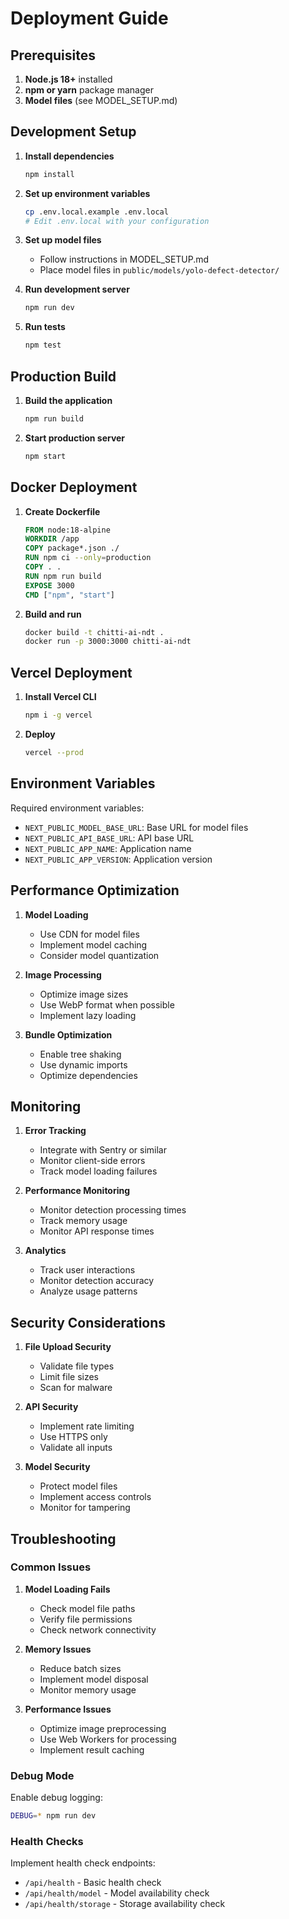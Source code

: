 # Deployment Guide

## Prerequisites

1. **Node.js 18+** installed
2. **npm or yarn** package manager
3. **Model files** (see MODEL_SETUP.md)

## Development Setup

1. **Install dependencies**
   ```bash
   npm install
   ```

2. **Set up environment variables**
   ```bash
   cp .env.local.example .env.local
   # Edit .env.local with your configuration
   ```

3. **Set up model files**
   - Follow instructions in MODEL_SETUP.md
   - Place model files in `public/models/yolo-defect-detector/`

4. **Run development server**
   ```bash
   npm run dev
   ```

5. **Run tests**
   ```bash
   npm test
   ```

## Production Build

1. **Build the application**
   ```bash
   npm run build
   ```

2. **Start production server**
   ```bash
   npm start
   ```

## Docker Deployment

1. **Create Dockerfile**
   ```dockerfile
   FROM node:18-alpine
   WORKDIR /app
   COPY package*.json ./
   RUN npm ci --only=production
   COPY . .
   RUN npm run build
   EXPOSE 3000
   CMD ["npm", "start"]
   ```

2. **Build and run**
   ```bash
   docker build -t chitti-ai-ndt .
   docker run -p 3000:3000 chitti-ai-ndt
   ```

## Vercel Deployment

1. **Install Vercel CLI**
   ```bash
   npm i -g vercel
   ```

2. **Deploy**
   ```bash
   vercel --prod
   ```

## Environment Variables

Required environment variables:
- `NEXT_PUBLIC_MODEL_BASE_URL`: Base URL for model files
- `NEXT_PUBLIC_API_BASE_URL`: API base URL
- `NEXT_PUBLIC_APP_NAME`: Application name
- `NEXT_PUBLIC_APP_VERSION`: Application version

## Performance Optimization

1. **Model Loading**
   - Use CDN for model files
   - Implement model caching
   - Consider model quantization

2. **Image Processing**
   - Optimize image sizes
   - Use WebP format when possible
   - Implement lazy loading

3. **Bundle Optimization**
   - Enable tree shaking
   - Use dynamic imports
   - Optimize dependencies

## Monitoring

1. **Error Tracking**
   - Integrate with Sentry or similar
   - Monitor client-side errors
   - Track model loading failures

2. **Performance Monitoring**
   - Monitor detection processing times
   - Track memory usage
   - Monitor API response times

3. **Analytics**
   - Track user interactions
   - Monitor detection accuracy
   - Analyze usage patterns

## Security Considerations

1. **File Upload Security**
   - Validate file types
   - Limit file sizes
   - Scan for malware

2. **API Security**
   - Implement rate limiting
   - Use HTTPS only
   - Validate all inputs

3. **Model Security**
   - Protect model files
   - Implement access controls
   - Monitor for tampering

## Troubleshooting

### Common Issues

1. **Model Loading Fails**
   - Check model file paths
   - Verify file permissions
   - Check network connectivity

2. **Memory Issues**
   - Reduce batch sizes
   - Implement model disposal
   - Monitor memory usage

3. **Performance Issues**
   - Optimize image preprocessing
   - Use Web Workers for processing
   - Implement result caching

### Debug Mode

Enable debug logging:
```bash
DEBUG=* npm run dev
```

### Health Checks

Implement health check endpoints:
- `/api/health` - Basic health check
- `/api/health/model` - Model availability check
- `/api/health/storage` - Storage availability check